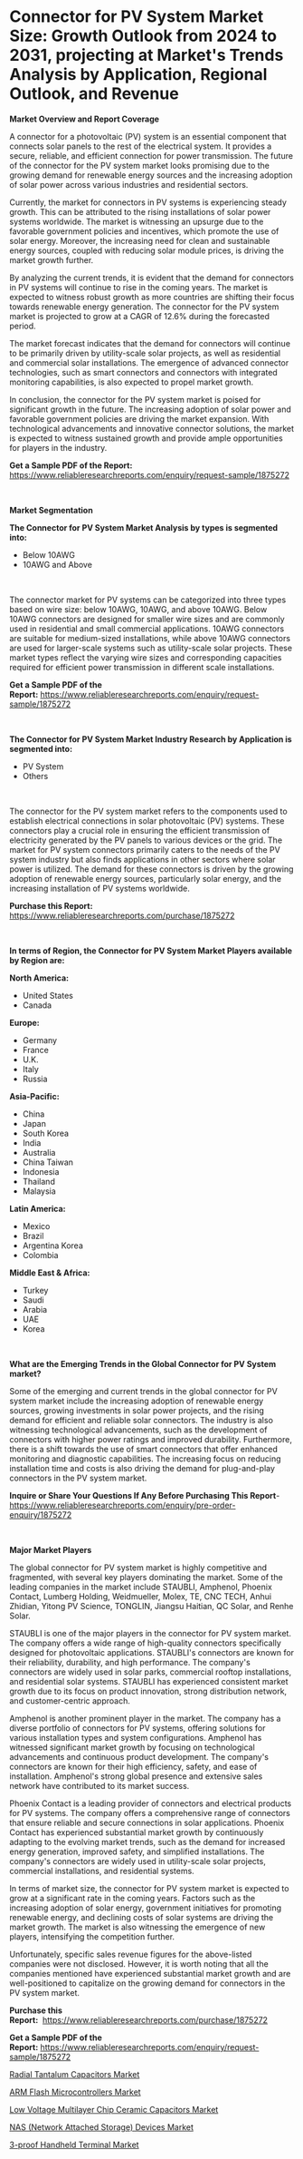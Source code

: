 <p><h1>Connector for PV System Market Size: Growth Outlook from 2024 to 2031, projecting at Market's Trends Analysis by Application, Regional Outlook, and Revenue</h1></p><p><strong>Market Overview and Report Coverage</strong></p>
<p><p>A connector for a photovoltaic (PV) system is an essential component that connects solar panels to the rest of the electrical system. It provides a secure, reliable, and efficient connection for power transmission. The future of the connector for the PV system market looks promising due to the growing demand for renewable energy sources and the increasing adoption of solar power across various industries and residential sectors.</p><p>Currently, the market for connectors in PV systems is experiencing steady growth. This can be attributed to the rising installations of solar power systems worldwide. The market is witnessing an upsurge due to the favorable government policies and incentives, which promote the use of solar energy. Moreover, the increasing need for clean and sustainable energy sources, coupled with reducing solar module prices, is driving the market growth further.</p><p>By analyzing the current trends, it is evident that the demand for connectors in PV systems will continue to rise in the coming years. The market is expected to witness robust growth as more countries are shifting their focus towards renewable energy generation. The connector for the PV system market is projected to grow at a CAGR of 12.6% during the forecasted period.</p><p>The market forecast indicates that the demand for connectors will continue to be primarily driven by utility-scale solar projects, as well as residential and commercial solar installations. The emergence of advanced connector technologies, such as smart connectors and connectors with integrated monitoring capabilities, is also expected to propel market growth.</p><p>In conclusion, the connector for the PV system market is poised for significant growth in the future. The increasing adoption of solar power and favorable government policies are driving the market expansion. With technological advancements and innovative connector solutions, the market is expected to witness sustained growth and provide ample opportunities for players in the industry.</p></p>
<p><strong>Get a Sample PDF of the Report:</strong> <a href="https://www.reliableresearchreports.com/enquiry/request-sample/1875272">https://www.reliableresearchreports.com/enquiry/request-sample/1875272</a></p>
<p>&nbsp;</p>
<p><strong>Market Segmentation</strong></p>
<p><strong>The Connector for PV System Market Analysis by types is segmented into:</strong></p>
<p><ul><li>Below 10AWG</li><li>10AWG and Above</li></ul></p>
<p>&nbsp;</p>
<p><p>The connector market for PV systems can be categorized into three types based on wire size: below 10AWG, 10AWG, and above 10AWG. Below 10AWG connectors are designed for smaller wire sizes and are commonly used in residential and small commercial applications. 10AWG connectors are suitable for medium-sized installations, while above 10AWG connectors are used for larger-scale systems such as utility-scale solar projects. These market types reflect the varying wire sizes and corresponding capacities required for efficient power transmission in different scale installations.</p></p>
<p><strong>Get a Sample PDF of the Report:</strong>&nbsp;<a href="https://www.reliableresearchreports.com/enquiry/request-sample/1875272">https://www.reliableresearchreports.com/enquiry/request-sample/1875272</a></p>
<p>&nbsp;</p>
<p><strong>The Connector for PV System Market Industry Research by Application is segmented into:</strong></p>
<p><ul><li>PV System</li><li>Others</li></ul></p>
<p>&nbsp;</p>
<p><p>The connector for the PV system market refers to the components used to establish electrical connections in solar photovoltaic (PV) systems. These connectors play a crucial role in ensuring the efficient transmission of electricity generated by the PV panels to various devices or the grid. The market for PV system connectors primarily caters to the needs of the PV system industry but also finds applications in other sectors where solar power is utilized. The demand for these connectors is driven by the growing adoption of renewable energy sources, particularly solar energy, and the increasing installation of PV systems worldwide.</p></p>
<p><strong>Purchase this Report:</strong>&nbsp; <a href="https://www.reliableresearchreports.com/purchase/1875272">https://www.reliableresearchreports.com/purchase/1875272</a></p>
<p>&nbsp;</p>
<p><strong>In terms of Region, the Connector for PV System Market Players available by Region are:</strong></p>
<p>
    <p> <strong> North America: </strong>
        <ul>
            <li>United States</li>
            <li>Canada</li>
        </ul>
        </p> 
    <p> <strong> Europe: </strong>
        <ul>
            <li>Germany</li>
            <li>France</li>
            <li>U.K.</li>
            <li>Italy</li>
            <li>Russia</li>
        </ul>
        </p> 
    <p> <strong> Asia-Pacific: </strong>
        <ul>
            <li>China</li>
            <li>Japan</li>
            <li>South Korea</li>
            <li>India</li>
            <li>Australia</li>
            <li>China Taiwan</li>
            <li>Indonesia</li>
            <li>Thailand</li>
            <li>Malaysia</li>
        </ul>
        </p> 
    <p> <strong> Latin America: </strong>
        <ul>
            <li>Mexico</li>
            <li>Brazil</li>
            <li>Argentina Korea</li>
            <li>Colombia</li>
        </ul>
        </p> 
    <p> <strong> Middle East & Africa: </strong>
        <ul>
            <li>Turkey</li>
            <li>Saudi</li>
            <li>Arabia</li>
            <li>UAE</li>
            <li>Korea</li>
        </ul>
    </p>
    </p>
<p>&nbsp;</p>
<p><strong>What are the Emerging Trends in the Global Connector for PV System market?</strong></p>
<p><p>Some of the emerging and current trends in the global connector for PV system market include the increasing adoption of renewable energy sources, growing investments in solar power projects, and the rising demand for efficient and reliable solar connectors. The industry is also witnessing technological advancements, such as the development of connectors with higher power ratings and improved durability. Furthermore, there is a shift towards the use of smart connectors that offer enhanced monitoring and diagnostic capabilities. The increasing focus on reducing installation time and costs is also driving the demand for plug-and-play connectors in the PV system market.</p></p>
<p><strong>Inquire or Share Your Questions If Any Before Purchasing This Report</strong>- <a href="https://www.reliableresearchreports.com/enquiry/pre-order-enquiry/1875272">https://www.reliableresearchreports.com/enquiry/pre-order-enquiry/1875272</a></p>
<p>&nbsp;</p>
<p><strong>Major Market Players</strong></p>
<p><p>The global connector for PV system market is highly competitive and fragmented, with several key players dominating the market. Some of the leading companies in the market include STAUBLI, Amphenol, Phoenix Contact, Lumberg Holding, Weidmueller, Molex, TE, CNC TECH, Anhui Zhidian, Yitong PV Science, TONGLIN, Jiangsu Haitian, QC Solar, and Renhe Solar.</p><p>STAUBLI is one of the major players in the connector for PV system market. The company offers a wide range of high-quality connectors specifically designed for photovoltaic applications. STAUBLI's connectors are known for their reliability, durability, and high performance. The company's connectors are widely used in solar parks, commercial rooftop installations, and residential solar systems. STAUBLI has experienced consistent market growth due to its focus on product innovation, strong distribution network, and customer-centric approach.</p><p>Amphenol is another prominent player in the market. The company has a diverse portfolio of connectors for PV systems, offering solutions for various installation types and system configurations. Amphenol has witnessed significant market growth by focusing on technological advancements and continuous product development. The company's connectors are known for their high efficiency, safety, and ease of installation. Amphenol's strong global presence and extensive sales network have contributed to its market success.</p><p>Phoenix Contact is a leading provider of connectors and electrical products for PV systems. The company offers a comprehensive range of connectors that ensure reliable and secure connections in solar applications. Phoenix Contact has experienced substantial market growth by continuously adapting to the evolving market trends, such as the demand for increased energy generation, improved safety, and simplified installations. The company's connectors are widely used in utility-scale solar projects, commercial installations, and residential systems.</p><p>In terms of market size, the connector for PV system market is expected to grow at a significant rate in the coming years. Factors such as the increasing adoption of solar energy, government initiatives for promoting renewable energy, and declining costs of solar systems are driving the market growth. The market is also witnessing the emergence of new players, intensifying the competition further.</p><p>Unfortunately, specific sales revenue figures for the above-listed companies were not disclosed. However, it is worth noting that all the companies mentioned have experienced substantial market growth and are well-positioned to capitalize on the growing demand for connectors in the PV system market.</p></p>
<p><strong>Purchase this Report:</strong>&nbsp;&nbsp;<a href="https://www.reliableresearchreports.com/purchase/1875272">https://www.reliableresearchreports.com/purchase/1875272</a></p>
<p></p>
<p><strong>Get a Sample PDF of the Report:</strong>&nbsp;<a href="https://www.reliableresearchreports.com/enquiry/request-sample/1875272">https://www.reliableresearchreports.com/enquiry/request-sample/1875272</a></p>
<p><p><a href="https://github.com/jonneygiverf/Market-Research-Report-List-2/blob/main/radial-tantalum-capacitors-market.md">Radial Tantalum Capacitors Market</a></p><p><a href="https://github.com/melchekhinf/Market-Research-Report-List-2/blob/main/arm-flash-microcontrollers-market.md">ARM Flash Microcontrollers Market</a></p><p><a href="https://github.com/prosalinda88/Market-Research-Report-List-2/blob/main/low-voltage-multilayer-chip-ceramic-capacitors-market.md">Low Voltage Multilayer Chip Ceramic Capacitors Market</a></p><p><a href="https://github.com/amae102299/Market-Research-Report-List-2/blob/main/nas-network-attached-storage-devices-market.md">NAS (Network Attached Storage) Devices Market</a></p><p><a href="https://github.com/sndrkn/Market-Research-Report-List-2/blob/main/3-proof-handheld-terminal-market.md">3-proof Handheld Terminal Market</a></p></p>